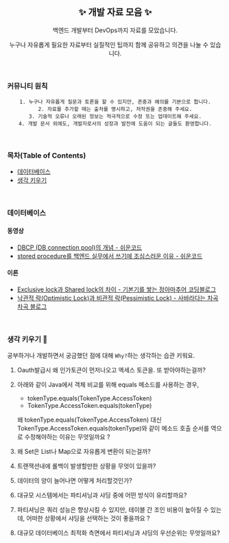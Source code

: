 <h2 align="center">✨ 개발 자료 모음 ✨</h2>  
<p align="center"> 백엔드 개발부터 DevOps까지 자료를 모았습니다.</p>
<p align="center"> 누구나 자유롭게 필요한 자료부터 실질적인 팁까지 함께 공유하고 의견을 나눌 수 있습니다. </p>
<br>

### 커뮤니티 원칙 
<div style="text-align:center">
  
    1. 누구나 자유롭게 질문과 토론을 할 수 있지만, 존중과 예의를 기본으로 합니다.
    2. 자료를 추가할 때는 출처를 명시하고, 저작권을 존중해 주세요.
    3. 기술적 오류나 오래된 정보는 적극적으로 수정 또는 업데이트해 주세요.
    4. 개발 문서 외에도, 개발자로서의 성장과 발전에 도움이 되는 글들도 환영합니다.

</div>
<br>

### 목차(Table of Contents)    
- [데이터베이스](#데이터베이스)
- [생각 키우기](#생각-키우기-)

<br>

### 데이터베이스  
#### 동영상  
* [DBCP (DB connection pool)의 개념 - 쉬운코드 ](https://www.youtube.com/watch?v=zowzVqx3MQ4&t=877s)
* [stored procedure를 백엔드 실무에서 쓰기에 조심스러운 이유 - 쉬운코드](https://www.youtube.com/watch?v=SOLm-GXFzG8)

#### 이론
* [Exclusive lock과 Shared lock의 차이 - 기본기를 쌓는 정아마추어 코딩블로그](https://jeong-pro.tistory.com/94)
* [낙관적 락(Optimistic Lock)과 비관적 락(Pessimistic Lock) - 사바라다는 차곡차곡 블로그](https://sabarada.tistory.com/175#google_vignette)

<br>

### 생각 키우기 🌿
공부하거나 개발하면서 궁금했던 점에 대해 `Why?`하는 생각하는 습관 키워요.  

1. Oauth발급시 왜 인가토큰이 먼저나오고 엑세스 토큰을. 또 받아야하는걸까?  
2. 아래와 같이 Java에서 객체 비교를 위해 equals 메소드를 사용하는 경우, 
  
    * tokenType.equals(TokenType.AccessToken)  
    * TokenType.AccessToken.equals(tokenType)
      
    왜 tokenType.equals(TokenType.AccessToken) 대신 TokenType.AccessToken.equals(tokenType)와 같이 메소드 호출 순서를 역으로 수정해야하는 이유는 무엇일까요 ?

3. 왜 Set은 List나 Map으로 자유롭게 변환이 되는걸까?
4. 트랜잭션내에 롤백이 발생할만한 상황을 무엇이 있을까?
5. 데이터의 양이 늘어나면 어떻게 처리할것인가?
6. 대규모 시스템에서는 파티셔닝과 샤딩 중에 어떤 방식이 유리할까요?
7. 파티셔닝은 쿼리 성능은 향상시킬 수 있지만, 테이블 간 조인 비용이 높아질 수 있는데, 어떠한 상황에서 샤딩을 선택하는 것이 좋을까요 ?
8. 대규모 데이터베이스 최적화 측면에서 파티셔닝과 샤딩의 우선순위는 무엇일까요?


